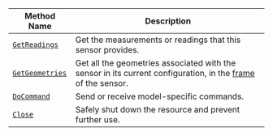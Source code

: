 <!-- prettier-ignore -->
Method Name | Description
----------- | -----------
[`GetReadings`](/platform/build/configure/components/sensor/#getreadings) | Get the measurements or readings that this sensor provides.
[`GetGeometries`](/platform/build/configure/components/sensor/#getgeometries) | Get all the geometries associated with the sensor in its current configuration, in the [frame](/platform/build/configure/services/frame-system/) of the sensor.
[`DoCommand`](/platform/build/configure/components/sensor/#docommand) | Send or receive model-specific commands.
[`Close`](/platform/build/configure/components/sensor/#close) | Safely shut down the resource and prevent further use.
